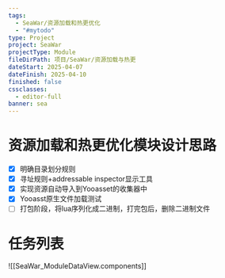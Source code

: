 ```yaml
---
tags:
  - SeaWar/资源加载和热更优化
  - "#mytodo"
type: Project
project: SeaWar
projectType: Module
fileDirPath: 项目/SeaWar/资源加载与热更
dateStart: 2025-04-07
dateFinish: 2025-04-10
finished: false
cssclasses:
  - editor-full
banner: sea
---
```


# 资源加载和热更优化模块设计思路
- [x] 明确目录划分规则
- [x] 寻址规则+addressable inspector显示工具
- [x] 实现资源自动导入到Yooasset的收集器中
- [x] Yooasst原生文件加载测试
- [ ] 打包阶段，将lua序列化成二进制，打完包后，删除二进制文件
# 任务列表
![[SeaWar_ModuleDataView.components]]


